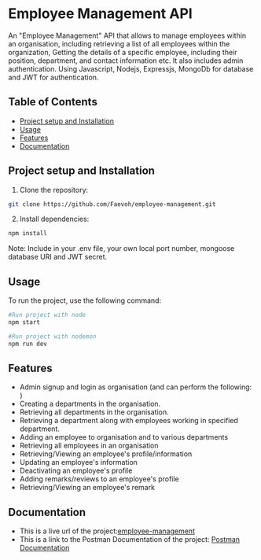# Employee Management API
An "Employee Management" API that allows to manage employees within an organisation, including retrieving a list of all employees within the organization, Getting the details of a specific employee, including their position, department, and contact information etc. It also includes admin authentication. Using Javascript, Nodejs, Expressjs, MongoDb for database and JWT for authentication.

## Table of Contents
- [Project setup and Installation](#installation)
- [Usage](#usage)
- [Features](#features)
- [Documentation](#documentation)

## Project setup and Installation
1. Clone the repository:
```bash
git clone https://github.com/Faevoh/employee-management.git
```

2. Install dependencies:
```bash
npm install
```

Note: Include in your .env file, your own local port number, mongoose database URI and JWT secret.

## Usage
To run the project, use the following command:
```bash
#Run project with node
npm start
```
```bash
#Run project with nodemon
npm run dev
```

## Features
- Admin signup and login as organisation (and can perform the following: )
- Creating a departments in the organisation.
- Retrieving all departments in the organisation.
- Retrieving a department along with employees working in specified department.
- Adding an employee to organisation and to various departments
- Retrieving all employees in an organisation
- Retrieving/Viewing an employee's profile/information
- Updating an employee's information
- Deactivating an employee's profile
- Adding remarks/reviews to an employee's profile
- Retrieving/Viewing an employee's remark

## Documentation
- This is a live url of the project:[employee-management](https://employee-management-lemon.vercel.app/)
- This is a link to the Postman Documentation of the project: [Postman Documentation]()